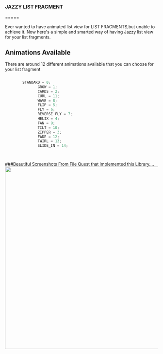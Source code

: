### JAZZY LIST FRAGMENT
=====

Ever wanted to have animated list view for LIST FRAGMENTS,but unable to achieve it.
Now here's a simple and smarted way of having Jazzy list view for your list fragments.

Animations Available
--------
There are around 12 different animations available that you can choose for your list fragment
```java

    	STANDARD = 0;
		       GROW = 1;
		       CARDS = 2;
		       CURL = 11;
		       WAVE = 8;
		       FLIP = 5;
		       FLY = 6;
		       REVERSE_FLY = 7;
		       HELIX = 4;
		       FAN = 9;
		       TILT = 10;
		       ZIPPER = 3;
		       FADE = 12;
		       TWIRL = 13;
		       SLIDE_IN = 14;
		
	
```

###Beautiful Screenshots From File Quest that implemented this Library.... 
<img src="http://s9.postimg.org/exkfopq8f/Untitled.png" width="720px" height="600px"/>
